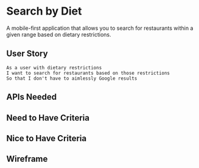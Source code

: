 # Search by Diet
A mobile-first application that allows you to search for restaurants within a given range based on dietary restrictions.

## User Story
```
As a user with dietary restrictions
I want to search for restaurants based on those restrictions
So that I don't have to aimlessly Google results
```

## APIs Needed

## Need to Have Criteria

## Nice to Have Criteria

## Wireframe
